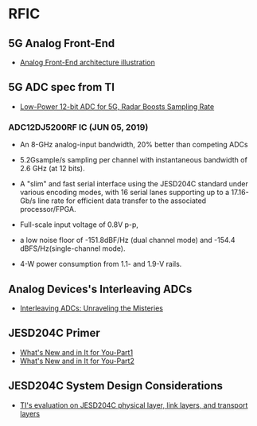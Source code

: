 # RFIC

## 5G Analog Front-End
- [Analog Front-End architecture illustration](https://www.synopsys.com/designware-ip/technical-bulletin/5g-data-converters.html)

## 5G ADC spec from TI
- [Low-Power 12-bit ADC for 5G, Radar Boosts Sampling Rate](https://www.electronicdesign.com/technologies/analog/article/21808088/lowpower-12bit-adc-for-5g-radar-boosts-sampling-rate)
### ADC12DJ5200RF IC (JUN 05, 2019)
- An 8-GHz analog-input bandwidth, 20% better than competing ADCs
- 5.2Gsample/s sampling per channel with instantaneous bandwidth of 2.6 GHz (at 12 bits).
- A "slim" and fast serial interface using the JESD204C standard under various encoding modes, with 16 serial lanes supporting up to a 17.16-Gb/s line rate for efficient data transfer to the associated processor/FPGA.

- Full-scale input voltage of 0.8V p-p,
- a low noise floor of -151.8dBF/Hz (dual channel mode)
  and -154.4 dBFS/Hz(single-channel mode).

- 4-W power consumption from 1.1- and 1.9-V rails.
  
## Analog Devices's Interleaving ADCs
- [Interleaving ADCs: Unraveling the Misteries](https://www.analog.com/en/analog-dialogue/articles/interleaving-adcs.html)

## JESD204C Primer
- [What's New and in It for You-Part1](https://www.analog.com/en/analog-dialogue/articles/jesd204c-primer-part1.html)
- [What's New and in It for You-Part2](https://www.analog.com/en/analog-dialogue/articles/jesd204c-primer-part2.html)  

## JESD204C System Design Considerations
- [TI's evaluation on JESD204C physical layer, link layers, and transport layers](https://www.ti.com/lit/an/sbaa402/sbaa402.pdf) 

